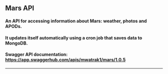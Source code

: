 ## Mars API

#### An API for accessing information about Mars: weather, photos and APODs.

#### It updates itself automatically using a cron job that saves data to MongoDB.

#### Swagger API documentation: https://app.swaggerhub.com/apis/mwatrak1/mars/1.0.5

---


